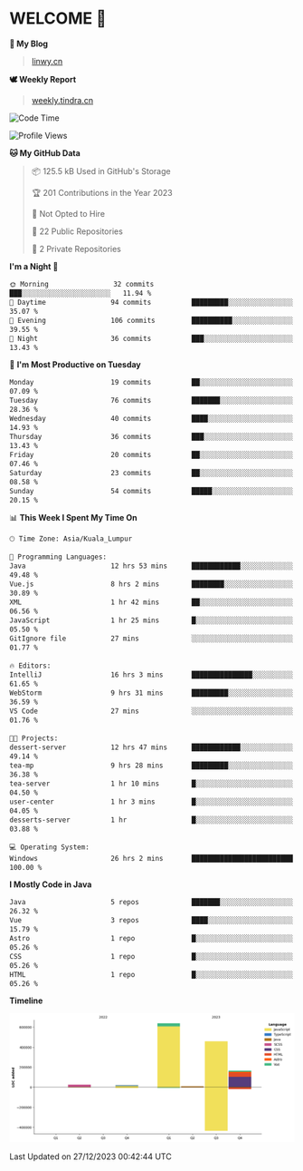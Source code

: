 # WELCOME 👋

**🐶 My Blog**
> [linwy.cn](linwy.cn)

**🕊️ Weekly Report**
> [weekly.tindra.cn](weekly.tindra.cn)
<!--START_SECTION:waka-->
![Code Time](http://img.shields.io/badge/Code%20Time-725%20hrs%2022%20mins-blue)

![Profile Views](http://img.shields.io/badge/Profile%20Views-41-blue)

**🐱 My GitHub Data** 

> 📦 125.5 kB Used in GitHub's Storage 
 > 
> 🏆 201 Contributions in the Year 2023
 > 
> 🚫 Not Opted to Hire
 > 
> 📜 22 Public Repositories 
 > 
> 🔑 2 Private Repositories 
 > 
**I'm a Night 🦉** 

```text
🌞 Morning                32 commits          ███░░░░░░░░░░░░░░░░░░░░░░   11.94 % 
🌆 Daytime                94 commits          █████████░░░░░░░░░░░░░░░░   35.07 % 
🌃 Evening                106 commits         ██████████░░░░░░░░░░░░░░░   39.55 % 
🌙 Night                  36 commits          ███░░░░░░░░░░░░░░░░░░░░░░   13.43 % 
```
📅 **I'm Most Productive on Tuesday** 

```text
Monday                   19 commits          ██░░░░░░░░░░░░░░░░░░░░░░░   07.09 % 
Tuesday                  76 commits          ███████░░░░░░░░░░░░░░░░░░   28.36 % 
Wednesday                40 commits          ████░░░░░░░░░░░░░░░░░░░░░   14.93 % 
Thursday                 36 commits          ███░░░░░░░░░░░░░░░░░░░░░░   13.43 % 
Friday                   20 commits          ██░░░░░░░░░░░░░░░░░░░░░░░   07.46 % 
Saturday                 23 commits          ██░░░░░░░░░░░░░░░░░░░░░░░   08.58 % 
Sunday                   54 commits          █████░░░░░░░░░░░░░░░░░░░░   20.15 % 
```


📊 **This Week I Spent My Time On** 

```text
🕑︎ Time Zone: Asia/Kuala_Lumpur

💬 Programming Languages: 
Java                     12 hrs 53 mins      ████████████░░░░░░░░░░░░░   49.48 % 
Vue.js                   8 hrs 2 mins        ████████░░░░░░░░░░░░░░░░░   30.89 % 
XML                      1 hr 42 mins        ██░░░░░░░░░░░░░░░░░░░░░░░   06.56 % 
JavaScript               1 hr 25 mins        █░░░░░░░░░░░░░░░░░░░░░░░░   05.50 % 
GitIgnore file           27 mins             ░░░░░░░░░░░░░░░░░░░░░░░░░   01.77 % 

🔥 Editors: 
IntelliJ                 16 hrs 3 mins       ███████████████░░░░░░░░░░   61.65 % 
WebStorm                 9 hrs 31 mins       █████████░░░░░░░░░░░░░░░░   36.59 % 
VS Code                  27 mins             ░░░░░░░░░░░░░░░░░░░░░░░░░   01.76 % 

🐱‍💻 Projects: 
dessert-server           12 hrs 47 mins      ████████████░░░░░░░░░░░░░   49.14 % 
tea-mp                   9 hrs 28 mins       █████████░░░░░░░░░░░░░░░░   36.38 % 
tea-server               1 hr 10 mins        █░░░░░░░░░░░░░░░░░░░░░░░░   04.50 % 
user-center              1 hr 3 mins         █░░░░░░░░░░░░░░░░░░░░░░░░   04.05 % 
desserts-server          1 hr                █░░░░░░░░░░░░░░░░░░░░░░░░   03.88 % 

💻 Operating System: 
Windows                  26 hrs 2 mins       █████████████████████████   100.00 % 
```

**I Mostly Code in Java** 

```text
Java                     5 repos             ███████░░░░░░░░░░░░░░░░░░   26.32 % 
Vue                      3 repos             ████░░░░░░░░░░░░░░░░░░░░░   15.79 % 
Astro                    1 repo              █░░░░░░░░░░░░░░░░░░░░░░░░   05.26 % 
CSS                      1 repo              █░░░░░░░░░░░░░░░░░░░░░░░░   05.26 % 
HTML                     1 repo              █░░░░░░░░░░░░░░░░░░░░░░░░   05.26 % 
```



**Timeline**

![Lines of Code chart](https://raw.githubusercontent.com/rieraa/rieraa/main/assets/bar_graph.png)


 Last Updated on 27/12/2023 00:42:44 UTC
<!--END_SECTION:waka-->
